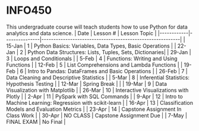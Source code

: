# INFO450
This undergraduate course will teach students how to use Python for data analytics and data science. 
| Date       | Lesson #      | Lesson Topic                                             |
|------------|---------------|----------------------------------------------------------|
| 15-Jan     | 1             | Python Basics: Variables, Data Types, Basic Operations   |
| 22-Jan     | 2             | Python Data Structures: Lists, Tuples, Sets, Dictionaries|
| 29-Jan     | 3             | Loops and Conditionals                                   |
| 5-Feb      | 4             | Functions: Writing and Using Functions                   |
| 12-Feb     | 5             | List Comprehensions and Lambda Functions                 |
| 19-Feb     | 6             | Intro to Pandas: DataFrames and Basic Operations         |
| 26-Feb     | 7             | Data Cleaning and Descriptive Statistics                 |
| 5-Mar      | 8             | Inferential Statistics: Hypothesis Testing               |
| 12-Mar     | Spring Break  |                                                          |
| 19-Mar     | 9             | Data Visualization with Matplotlib                       |
| 26-Mar     | 10            | Interactive Visualizations with Plotly                   |
| 2-Apr      | 11            | PySpark with SQL Commands                                |
| 9-Apr      | 12            | Intro to Machine Learning: Regression with scikit-learn  |
| 16-Apr     | 13            | Classification Models and Evaluation Metrics             |
| 23-Apr     | 14            | Capstone Assignment In Class Work                        |
| 30-Apr     | NO CLASS      | Capstone Assignment Due                                  |
| 7-May      | FINAL EXAM    | No Final                                                 |
